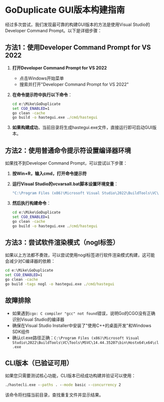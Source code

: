 # GoDuplicate GUI版本构建指南

经过多次尝试，我们发现最可靠的构建GUI版本的方法是使用Visual Studio的Developer Command Prompt。以下是详细步骤：

## 方法1：使用Developer Command Prompt for VS 2022

1. **打开Developer Command Prompt for VS 2022**
   - 点击Windows开始菜单
   - 搜索并打开"Developer Command Prompt for VS 2022"

2. **在命令提示符中执行以下命令**：
   ```cmd
   cd e:\Mike\GoDuplicate
   set CGO_ENABLED=1
   go clean -cache
   go build -o hastegui.exe ./cmd/hastegui
   ```

3. **如果构建成功**，当前目录将生成hastegui.exe文件，直接运行即可启动GUI版本。

## 方法2：使用普通命令提示符设置编译器环境

如果找不到Developer Command Prompt，可以尝试以下步骤：

1. **按Win+R，输入cmd，打开命令提示符**

2. **运行Visual Studio的vcvarsall.bat脚本设置环境变量**：
   ```cmd
   "C:\Program Files (x86)\Microsoft Visual Studio\2022\BuildTools\VC\Auxiliary\Build\vcvarsall.bat" amd64
   ```

3. **然后执行构建命令**：
   ```cmd
   cd e:\Mike\GoDuplicate
   set CGO_ENABLED=1
   go clean -cache
   go build -o hastegui.exe ./cmd/hastegui
   ```

## 方法3：尝试软件渲染模式（nogl标签）

如果以上方法都不奏效，可以尝试使用nogl标签进行软件渲染模式构建，这可能会减少对C编译器的依赖：

```cmd
cd e:\Mike\GoDuplicate
set CGO_ENABLED=1
go clean -cache
go build -tags nogl -o hastegui.exe ./cmd/hastegui
```

## 故障排除

- 如果遇到`cgo: C compiler "gcc" not found`错误，说明Go的CGO没有正确识别Visual Studio的编译器
- 确保在Visual Studio Installer中安装了"使用C++的桌面开发"和Windows SDK组件
- 确认cl.exe路径正确：`C:\Program Files (x86)\Microsoft Visual Studio\2022\BuildTools\VC\Tools\MSVC\14.44.35207\bin\Hostx64\x64\cl.exe`

## CLI版本（已验证可用）

如果您只需要测试核心功能，CLI版本已经成功构建并验证可以使用：

```cmd
./hastecli.exe --paths . --mode basic --concurrency 2
```

该命令将扫描当前目录，查找重复文件并显示结果。